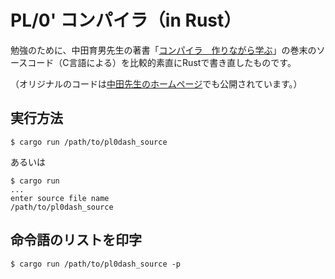# PL/0' コンパイラ（in Rust）

勉強のために、中田育男先生の著書「[コンパイラ　作りながら学ぶ](https://www.ohmsha.co.jp/book/9784274221163/)」の巻末のソースコード（C言語による）を比較的素直にRustで書き直したものです。

（オリジナルのコードは[中田先生のホームページ](http://www.k.hosei.ac.jp/~nakata/oCompiler/oCompiler.html)でも公開されています。）



## 実行方法

```
$ cargo run /path/to/pl0dash_source
```

あるいは

```
$ cargo run
...
enter source file name
/path/to/pl0dash_source
```



## 命令語のリストを印字

```
$ cargo run /path/to/pl0dash_source -p
```

